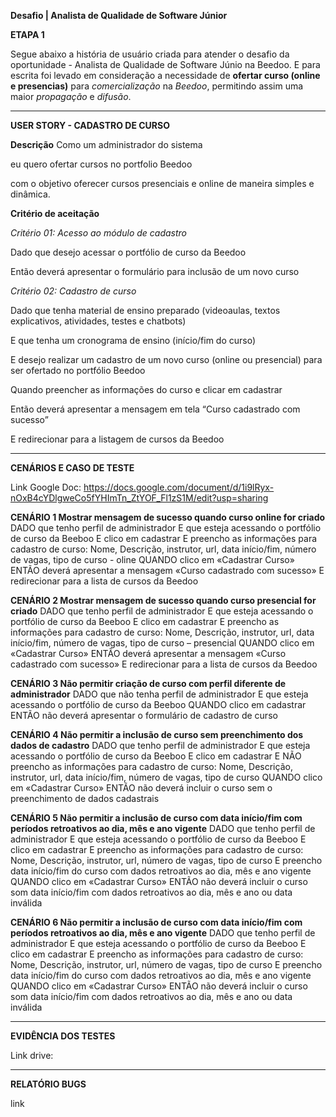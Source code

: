 **Desafio | Analista de Qualidade de Software Júnior**


**ETAPA 1**

Segue abaixo a história de usuário criada para atender o desafio da oportunidade - Analista de Qualidade de Software Júnio na Beedoo.
E para escrita foi levado em consideração a necessidade de **ofertar curso (online e presencias)** para *comercialização* na *Beedoo*, permitindo assim uma maior 
*propagação* e *difusão*.

-------------------------------

**USER STORY - CADASTRO DE CURSO**

**Descrição**
Como um administrador do sistema

eu quero ofertar cursos no portfolio Beedoo 

com o objetivo oferecer cursos presenciais e online de maneira simples e dinâmica.

**Critério de aceitação**

*Critério 01: Acesso ao módulo de cadastro*

Dado que desejo acessar o portfólio de curso da Beedoo

Então deverá apresentar o formulário para inclusão de um novo curso

*Critério 02: Cadastro de curso*

Dado que tenha material de ensino preparado (videoaulas, textos explicativos, atividades, testes e chatbots)

E que tenha um cronograma de ensino (início/fim do curso)

E desejo realizar um cadastro de um novo curso (online ou presencial) para ser ofertado no  portfólio Beedoo

Quando preencher as informações do curso e clicar em cadastrar 

Então deverá apresentar a mensagem em tela “Curso cadastrado com sucesso”

E redirecionar para a listagem de cursos da Beedoo

-------------------------------

**CENÁRIOS E CASO DE TESTE**

Link  Google Doc: https://docs.google.com/document/d/1i9lRyx-nOxB4cYDlgweCo5fYHImTn_ZtYOF_Fl1zS1M/edit?usp=sharing

**CENÁRIO 1	Mostrar mensagem de sucesso quando curso online for criado**
DADO que tenho perfil de administrador
E que esteja acessando o portfólio de curso da Beeboo
E clico em cadastrar
E preencho as informações para  cadastro de curso: Nome, Descrição, instrutor, url, data início/fim, número de vagas, tipo de curso - oline 
QUANDO clico em «Cadastrar Curso»
ENTÃO deverá apresentar a mensagem «Curso cadastrado com sucesso»
E redirecionar para a lista de cursos da Beedoo


**CENÁRIO 2	Mostrar mensagem de sucesso quando curso presencial for criado**
DADO que tenho perfil de administrador
E que esteja acessando o portfólio de curso da Beeboo
E clico em cadastrar
E preencho as informações para  cadastro de curso: Nome, Descrição, instrutor, url, data início/fim, número de vagas, tipo de curso – presencial
QUANDO clico em «Cadastrar Curso»
ENTÃO deverá apresentar a mensagem «Curso cadastrado com sucesso»
E redirecionar para a lista de cursos da Beedoo


**CENÁRIO 3	Não permitir criação de curso com perfil diferente de administrador**
DADO que não tenha perfil de administrador
E que esteja acessando o portfólio de curso da Beeboo
QUANDO clico em cadastrar
ENTÃO não deverá apresentar o formulário de cadastro de curso 


**CENÁRIO 4	Não permitir a inclusão de curso sem preenchimento dos dados de cadastro**
DADO que tenho perfil de administrador
E que esteja acessando o portfólio de curso da Beeboo
E clico em cadastrar
E NÃO preencho as informações para  cadastro de curso: Nome, Descrição, instrutor, url, data início/fim, número de vagas, tipo de curso
QUANDO clico em «Cadastrar Curso»
ENTÃO não deverá incluir o curso sem o preenchimento de dados cadastrais


**CENÁRIO 5	Não permitir a inclusão de curso com data início/fim com períodos retroativos ao dia, mês e ano vigente**
DADO que tenho perfil de administrador
E que esteja acessando o portfólio de curso da Beeboo
E clico em cadastrar
E preencho as informações para  cadastro de curso: Nome, Descrição, instrutor, url, número de vagas, tipo de curso
E preencho data início/fim do curso com dados retroativos ao dia, mês e ano vigente
QUANDO clico em «Cadastrar Curso»
ENTÃO não deverá incluir o curso som data início/fim com dados retroativos ao dia, mês e ano ou data inválida


**CENÁRIO 6	Não permitir a inclusão de curso com data início/fim com períodos retroativos ao dia, mês e ano vigente**
DADO que tenho perfil de administrador
E que esteja acessando o portfólio de curso da Beeboo
E clico em cadastrar
E preencho as informações para  cadastro de curso: Nome, Descrição, instrutor, url, número de vagas, tipo de curso
E preencho data início/fim do curso com dados retroativos ao dia, mês e ano vigente
QUANDO clico em «Cadastrar Curso»
ENTÃO não deverá incluir o curso som data início/fim com dados retroativos ao dia, mês e ano ou data inválida


-------------------------------

**EVIDÊNCIA DOS TESTES**

Link drive: 

-------------------------------

**RELATÓRIO BUGS**

link 
